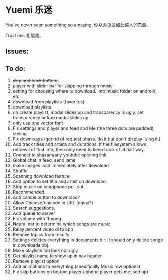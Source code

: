 # Yuemi 乐迷

You've never seen something so amazing. 你从未见过如此惊人的东西。

Trust me. 相信我。

## Issues:

## To do:
1. ~~skip and back buttons~~
2. player with slider bar for skipping through music
3. setting for choosing where to download. Into music folder on android, etc.
4. download from playlists (favorites)
5. download playlists
6. on create playlist, modal slides up and transparency is ugly. set transparency before modal slides up
7. only use one vector font
8. Fix settings and player and feed and Me (the three dots are padded) styling
9. Fix downloads (get rid of request phase. do it but don't display it/log it.)
10. Add track titles and artists and durations. If the filesystem allows retrieval of that info, then only need to keep track of id half way.
11. Connect to shazam/any youtube opening link
12. Global chat in feed, send jams
13. make images load immediately after download
14. Shuffle
15. Scanning download feature
16. Add option to set title and artist on download.
17. Stop music on headphone pull out.
18. Recommended.
19. Add cancel button to download?
20. Allow Chinese/unicode in URL (nginx?)
21. Search suggestions.
22. Add queue to server
23. Fix volume with ffmpeg
24. Neural net to determine which songs are music
25. Relay percent video dl to app
26. Remove topics from results.
27. Settings deletes everything in documents dir. It should only delete songs in downloads obj.
28. Make playlists tab look not ugly
29. Get playlist name to show up in nav header
30. Remove playlist option
31. Add animations to everything (specifically Music row options)
32. Fix skip buttons on bottom player (iphone player gets messed up)
